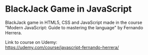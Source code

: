 # BlackJack Game in JavaScript

BlackJack game in HTML5, CSS and JavaScript made in the course "Modern JavaScript: Guide to mastering the language" by Fernando Herrera.

Link to course on Udemy:<br>
https://udemy.com/course/javascript-fernando-herrera/

